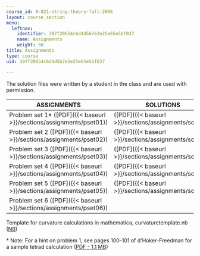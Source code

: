 ```yaml
---
course_id: 8-821-string-theory-fall-2008
layout: course_section
menu:
  leftnav:
    identifier: 397f20654c6d4d5b7e2e25e65e5bf037
    name: Assignments
    weight: 50
title: Assignments
type: course
uid: 397f20654c6d4d5b7e2e25e65e5bf037

---
```


The solution files were written by a student in the class and are used with permission.

| ASSIGNMENTS | SOLUTIONS |
| --- | --- |
| Problem set 1\* ([PDF]({{< baseurl >}}/sections/assignments/pset01)) | ([PDF]({{< baseurl >}}/sections/assignments/soln01)) |
| Problem set 2 ([PDF]({{< baseurl >}}/sections/assignments/pset02)) | ([PDF]({{< baseurl >}}/sections/assignments/soln02)) |
| Problem set 3 ([PDF]({{< baseurl >}}/sections/assignments/pset03)) | ([PDF]({{< baseurl >}}/sections/assignments/soln03)) |
| Problem set 4 ([PDF]({{< baseurl >}}/sections/assignments/pset04)) | ([PDF]({{< baseurl >}}/sections/assignments/soln04)) |
| Problem set 5 ([PDF]({{< baseurl >}}/sections/assignments/pset05)) | ([PDF]({{< baseurl >}}/sections/assignments/soln05)) |
| Problem set 6 ([PDF]({{< baseurl >}}/sections/assignments/pset06)) |   

Template for curvature calculations in mathematica, curvaturetemplate.nb ([NB](/courses/physics/8-821-string-theory-fall-2008/assignments/curvaturetemplate.nb))

\* Note: For a hint on problem 1, see pages 100-101 of d'Hoker-Freedman for a sample tetrad calculation ([PDF - 1.1 MB](http://arxiv.org/PS_cache/hep-th/pdf/0201/0201253v2.pdf))